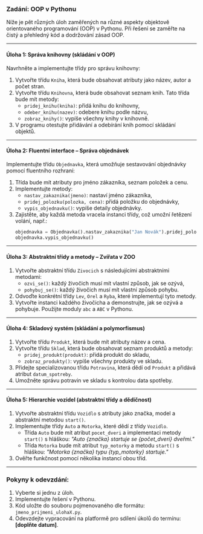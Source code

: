 ### Zadání: OOP v Pythonu

Níže je pět různých úloh zaměřených na různé aspekty objektově orientovaného programování (OOP) v Pythonu. Při řešení se zaměřte na čistý a přehledný kód a dodržování zásad OOP.

---

#### **Úloha 1: Správa knihovny (skládání v OOP)**  
Navrhněte a implementujte třídy pro správu knihovny:  
1. Vytvořte třídu `Kniha`, která bude obsahovat atributy jako název, autor a počet stran.  
2. Vytvořte třídu `Knihovna`, která bude obsahovat seznam knih. Tato třída bude mít metody:  
   - `pridej_knihu(kniha)`: přidá knihu do knihovny,  
   - `odeber_knihu(nazev)`: odebere knihu podle názvu,  
   - `zobraz_knihy()`: vypíše všechny knihy v knihovně.  
3. V programu otestujte přidávání a odebírání knih pomocí skládání objektů.  

---

#### **Úloha 2: Fluentní interface – Správa objednávek**  
Implementujte třídu `Objednavka`, která umožňuje sestavování objednávky pomocí fluentního rozhraní:  
1. Třída bude mít atributy pro jméno zákazníka, seznam položek a cenu.  
2. Implementujte metody:  
   - `nastav_zakaznika(jmeno)`: nastaví jméno zákazníka,  
   - `pridej_polozku(polozka, cena)`: přidá položku do objednávky,  
   - `vypis_objednavku()`: vypíše detaily objednávky.  
3. Zajistěte, aby každá metoda vracela instanci třídy, což umožní řetězení volání, např.:  
   ```python
   objednavka = Objednavka().nastav_zakaznika("Jan Novák").pridej_polozku("Kniha", 200).pridej_polozku("Pero", 20)
   objednavka.vypis_objednavku()
   ```

---

#### **Úloha 3: Abstraktní třídy a metody – Zvířata v ZOO**  
1. Vytvořte abstraktní třídu `Zivocich` s následujícími abstraktními metodami:  
   - `ozvi_se()`: každý živočich musí mít vlastní způsob, jak se ozývá,  
   - `pohybuj_se()`: každý živočich musí mít vlastní způsob pohybu.  
2. Odvoďte konkrétní třídy `Lev`, `Orel` a `Ryba`, které implementují tyto metody.  
3. Vytvořte instanci každého živočicha a demonstrujte, jak se ozývá a pohybuje. Použijte moduly `abc` a `ABC` v Pythonu.  

---

#### **Úloha 4: Skladový systém (skládání a polymorfismus)**  
1. Vytvořte třídu `Produkt`, která bude mít atributy název a cena.  
2. Vytvořte třídu `Sklad`, která bude obsahovat seznam produktů a metody:  
   - `pridej_produkt(produkt)`: přidá produkt do skladu,  
   - `zobraz_produkty()`: vypíše všechny produkty ve skladu.  
3. Přidejte specializovanou třídu `Potravina`, která dědí od `Produkt` a přidává atribut `datum_spotreby`.  
4. Umožněte správu potravin ve skladu s kontrolou data spotřeby.  

---

#### **Úloha 5: Hierarchie vozidel (abstraktní třídy a dědičnost)**  
1. Vytvořte abstraktní třídu `Vozidlo` s atributy jako značka, model a abstraktní metodou `start()`.  
2. Implementujte třídy `Auto` a `Motorka`, které dědí z třídy `Vozidlo`.  
   - Třída `Auto` bude mít atribut `pocet_dveri` a implementaci metody `start()` s hláškou: *"Auto {značka} startuje se {počet_dveri} dveřmi."*  
   - Třída `Motorka` bude mít atribut `typ_motorky` a metodu `start()` s hláškou: *"Motorka {značka} typu {typ_motorky} startuje."*  
3. Ověřte funkčnost pomocí několika instancí obou tříd.  

---

### Pokyny k odevzdání:  
1. Vyberte si jednu z úloh.  
2. Implementujte řešení v Pythonu.  
3. Kód uložte do souboru pojmenovaného dle formátu: `jmeno_prijmeni_ulohaX.py`.  
4. Odevzdejte vypracování na platformě pro sdílení úkolů do termínu: **[doplňte datum]**.
